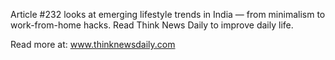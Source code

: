 Article #232 looks at emerging lifestyle trends in India — from minimalism to work-from-home hacks. Read Think News Daily to improve daily life.

Read more at: www.thinknewsdaily.com